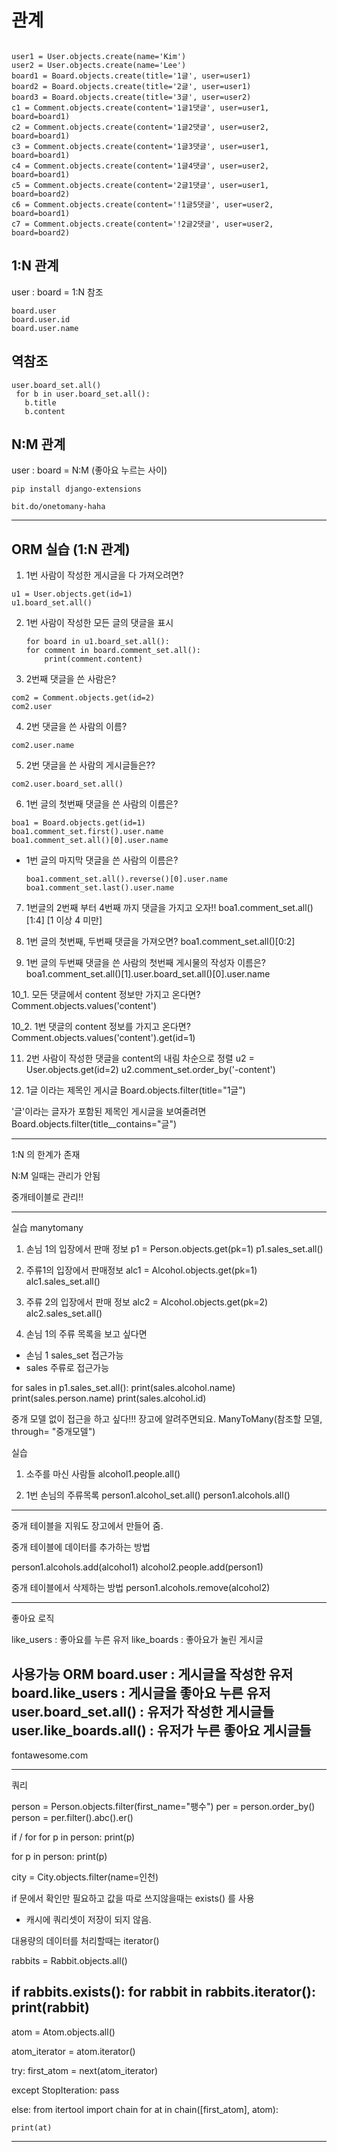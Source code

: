 # 관계



```shell

user1 = User.objects.create(name='Kim')
user2 = User.objects.create(name='Lee')
board1 = Board.objects.create(title='1글', user=user1)
board2 = Board.objects.create(title='2글', user=user1)
board3 = Board.objects.create(title='3글', user=user2)
c1 = Comment.objects.create(content='1글1댓글', user=user1, board=board1)
c2 = Comment.objects.create(content='1글2댓글', user=user2, board=board1)
c3 = Comment.objects.create(content='1글3댓글', user=user1, board=board1)
c4 = Comment.objects.create(content='1글4댓글', user=user2, board=board1)
c5 = Comment.objects.create(content='2글1댓글', user=user1, board=board2)
c6 = Comment.objects.create(content='!1글5댓글', user=user2, board=board1)
c7 = Comment.objects.create(content='!2글2댓글', user=user2, board=board2)
```





## 1:N 관계

user : board =  1:N
참조

```shell
board.user 
board.user.id
board.user.name
```



## 역참조

```shell
user.board_set.all()
 for b in user.board_set.all():
   b.title
   b.content
```







## N:M 관계

user : board = N:M  (좋아요 누르는 사이)

```shell
pip install django-extensions

bit.do/onetomany-haha
```



 

-----


## ORM 실습 (1:N 관계)

1. 1번 사람이 작성한 게시글을 다 가져오려면?

  ```shell
  u1 = User.objects.get(id=1)
  u1.board_set.all()
  ```

  

2. 1번 사람이 작성한 모든 글의 댓글을 표시

    ```shell
    for board in u1.board_set.all():
    for comment in board.comment_set.all():
        print(comment.content)
    ```

    

3. 2번째 댓글을 쓴 사람은?

  ```shell
  com2 = Comment.objects.get(id=2)
  com2.user
  ```

  

  

4. 2번 댓글을 쓴 사람의 이름?

  ```shell
  com2.user.name
  ```

  

  

5. 2번 댓글을 쓴 사람의 게시글들은??

  ```shell
  com2.user.board_set.all()
  ```

  

6. 1번 글의 첫번째 댓글을 쓴 사람의 이름은?

  ```shell
  boa1 = Board.objects.get(id=1)
  boa1.comment_set.first().user.name
  boa1.comment_set.all()[0].user.name
  ```

  - 1번 글의 마지막 댓글을 쓴 사람의 이름은?

    ```shell
    boa1.comment_set.all().reverse()[0].user.name
    boa1.comment_set.last().user.name
    ```

    

    

7. 1번글의 2번째 부터 4번째 까지 댓글을 가지고 오자!!
  boa1.comment_set.all()[1:4]  [1 이상 4 미만]

8. 1번 글의 첫번째, 두번째 댓글을 가져오면?
  boa1.comment_set.all()[0:2]

9. 1번 글의 두번째 댓글을 쓴 사람의 첫번째 게시물의 작성자 이름은?
  boa1.comment_set.all()[1].user.board_set.all()[0].user.name

10_1. 모든 댓글에서 content 정보만 가지고 온다면?
Comment.objects.values('content')

10_2. 1번 댓글의 content 정보를 가지고 온다면?
Comment.objects.values('content').get(id=1)

11. 2번 사람이 작성한 댓글을 content의 내림 차순으로 정렬
u2 = User.objects.get(id=2)
u2.comment_set.order_by('-content')

12. 1글 이라는 제목인 게시글
Board.objects.filter(title="1글")

'글'이라는 글자가 포함된 제목인 게시글을 보여줄려면
Board.objects.filter(title__contains="글")

--------------------------------
1:N 의 한계가 존재

N:M 일때는 관리가 안됨

중개테이블로 관리!!

---------------------------
실습 manytomany

1. 손님 1의 입장에서 판매 정보
p1 = Person.objects.get(pk=1)
p1.sales_set.all()

2. 주류1의 입장에서 판매정보
alc1 = Alcohol.objects.get(pk=1)
alc1.sales_set.all()

3. 주류 2의 입장에서 판매 정보
alc2 = Alcohol.objects.get(pk=2)
alc2.sales_set.all()

4. 손님 1의 주류 목록을 보고 싶다면
 - 손님 1 sales_set 접근가능
 - sales 주류로 접근가능

for sales in p1.sales_set.all():
   print(sales.alcohol.name)
   print(sales.person.name)
   print(sales.alcohol.id)

중개 모델 없이 접근을 하고 싶다!!!
장고에 알려주면되요.
ManyToMany(참조할 모델, through= "중개모델")

실습 

1. 소주를 마신 사람들
alcohol1.people.all()

2. 1번 손님의 주류목록
person1.alcohol_set.all()
person1.alcohols.all()

-----
중개 테이블을 지워도 장고에서 만들어 줌.

중개 테이블에 데이터를 추가하는 방법

person1.alcohols.add(alcohol1)
alcohol2.people.add(person1)

중개 테이블에서 삭제하는 방법
person1.alcohols.remove(alcohol2)

------

좋아요 로직

like_users : 좋아요를 누른 유저
like_boards : 좋아요가 눌린 게시글

사용가능 ORM
board.user : 게시글을 작성한 유저
board.like_users : 게시글을 좋아요 누른 유저
user.board_set.all() : 유저가 작성한 게시글들 
user.like_boards.all() : 유저가 누른 좋아요 게시글들
---------
fontawesome.com

-------
쿼리

person = Person.objects.filter(first_name="팽수")
per = person.order_by()
person = per.filter().abc().er()

if / for 
for p in person:
  print(p)

for p in person:
  print(p)

city = City.objects.filter(name=인천)

if 문에서 확인만 필요하고 값을 따로 쓰지않을때는 exists() 를 사용
  - 캐시에 쿼리셋이 저장이 되지 않음.


대용량의 데이터를 처리할때는 iterator()

rabbits = Rabbit.objects.all()

if rabbits.exists():
    for rabbit in  rabbits.iterator():
        print(rabbit)
-----

atom = Atom.objects.all()

atom_iterator = atom.iterator()

try:
   first_atom = next(atom_iterator)

except StopIteration:
   pass

else:
  from itertool import chain
  for at in chain([first_atom], atom):

    print(at)
--------